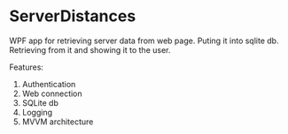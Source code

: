 # ServerDistances

WPF app for retrieving server data from web page. Puting it into sqlite db. Retrieving from it and showing it to the user.

Features:
  1) Authentication
  2) Web connection
  3) SQLite db
  4) Logging
  5) MVVM architecture
